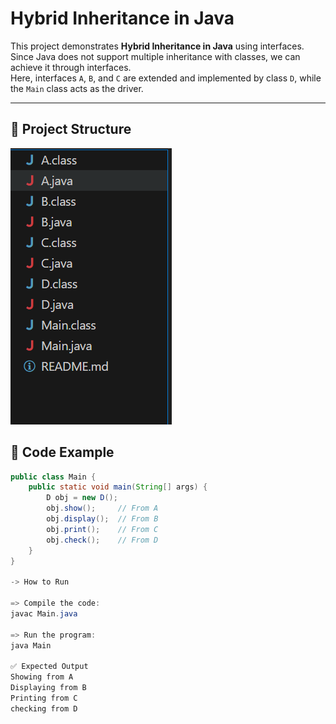 # Hybrid Inheritance in Java

This project demonstrates **Hybrid Inheritance in Java** using interfaces.  
Since Java does not support multiple inheritance with classes, we can achieve it through interfaces.  
Here, interfaces `A`, `B`, and `C` are extended and implemented by class `D`, while the `Main` class acts as the driver.

---

## 📂 Project Structure

![alt text](image.png)

## 📝 Code Example
```java
public class Main {
    public static void main(String[] args) {
        D obj = new D();
        obj.show();     // From A
        obj.display();  // From B
        obj.print();    // From C
        obj.check();    // From D
    }
}

-> How to Run

=> Compile the code:
javac Main.java

=> Run the program:
java Main

✅ Expected Output
Showing from A
Displaying from B
Printing from C
checking from D
